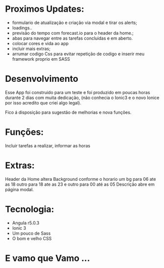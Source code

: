 # Proximos Updates:

- formulario de atualização e criação via modal e tirar os alerts;
- loadings..
- previsão do tempo com forecast.io para o header da home.;
- abas para navegar entre as tarefas concluidas e em aberto.
- colocar cores e vida ao app
- incluir mais extras;
- arrumar codigo Css para evitar repetição de codigo e inserir meu framework proprio em SASS

# Desenvolvimento
Esse App foi construido para um teste e foi produzido em poucas horas durante 2 dias com muita dedicação, (não conhecia o Ionic3 e o novo Ionice por isso acredito que criei algo legal).

Fico á disposição para sugestão de melhorias  e nova funções.


# Funções:

Incluir tarefas a realizar,
informar as horas


# Extras:

Header da Home altera Background conforme o horario um bg para 06 ate as 18 outro para 18 ate as 23 e outro para 00 até as 05
Descrição abre em página modal.

# Tecnologia:

- Angula r5.0.3 
- Ionic 3 
- Um pouco de Sass
- O bom e velho CSS


# E vamo que Vamo ...
